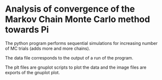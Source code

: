 # Analysis of convergence of the Markov Chain Monte Carlo method towards Pi

The python program performs sequential simulations for increasing number of MC trials (adds more and more chains).

The data file corresponds to the output of a run of the program.

The plt files are gnuplot scripts to plot the data and the image files are exports of the gnuplot plot.
